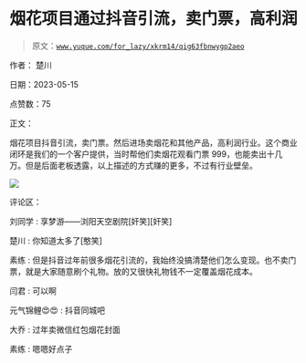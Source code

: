 # 烟花项目通过抖音引流，卖门票，高利润

> 原文：[`www.yuque.com/for_lazy/xkrm14/qig63fbnwygp2aeo`](https://www.yuque.com/for_lazy/xkrm14/qig63fbnwygp2aeo)

作者： 楚川

日期：2023-05-15

点赞数：75

正文：

烟花项目抖音引流，卖门票。然后进场卖烟花和其他产品，高利润行业。这个商业闭环是我们的一个客户提供，当时帮他们卖烟花观看门票 999，也能卖出十几万。但是后面老板透露，以上描述的方式赚的更多，不过有行业壁垒。

![](img/0283a3c1425a283f52f32ef36a329ddc.png)

评论区：

刘同学 : 享梦游——浏阳天空剧院[奸笑][奸笑]

楚川 : 你知道太多了[憨笑]

素练 : 但是抖音过年前很多烟花引流的，我始终没搞清楚他们怎么变现。也不卖门票，就是大家随意刷个礼物。放的又很快礼物钱不一定覆盖烟花成本。

闫君 : 可以啊

元气锦鲤😍😍 : 抖音同城吧

大乔 : 过年卖微信红包烟花封面

素练 : 嗯嗯好点子



